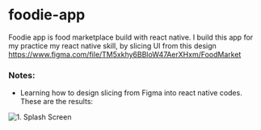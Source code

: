 # foodie-app
Foodie app is food marketplace build with react native. I build this app for my practice my react native skill, by slicing UI from this design https://www.figma.com/file/TM5xkhy6BBloW47AerXHxm/FoodMarket

### Notes:
- Learning how to design slicing from Figma into react native codes. These are the results:

![1. Splash Screen](https://pbs.twimg.com/media/EmTQohGVcAABCVu?format=png&name=small)
